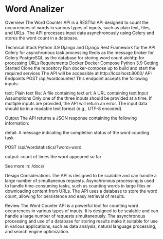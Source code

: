 # Word Analizer

Overview
The Word Counter API is a RESTful API designed to count the occurrences of words in various types of inputs, such as plain text, files, and URLs. The API processes input data asynchronously using Celery and stores the word count in a database.

Technical Stack
Python 3.9
Django and Django Rest Framework for the API
Celery for asynchronous task processing
Redis as the message broker for Celery
PostgreSQL as the database for storing word count
aiohttp for processing URLs
Requirements
Docker
Docker Compose
Python 3.9
Getting Started
Clone the repository
Run docker-compose up to build and start the required services
The API will be accessible at http://localhost:8000/
API Endpoints
POST /api/wordcounter/
This endpoint accepts the following inputs:

text: Plain text
file: A file containing text
url: A URL containing text
Input Assumptions
Only one of the three inputs should be provided at a time. If multiple inputs are provided, the API will return an error.
The input data should be in a readable text format (e.g., UTF-8 encoded).

Output
The API returns a JSON response containing the following information:

detail: A message indicating the completion status of the word counting task

POST /api/wordstatistics/?word=word

output:
 count of times the word appeared so far 
 
 See more in: /docs/
  
Design Considerations
The API is designed to be scalable and can handle a large number of simultaneous requests.
Asynchronous processing is used to handle time-consuming tasks, such as counting words in large files or downloading content from URLs.
The API uses a database to store the word count, allowing for persistence and easy retrieval of results.

Review
The Word Counter API is a powerful tool for counting word occurrences in various types of inputs. It is designed to be scalable and can handle a large number of requests simultaneously. The asynchronous processing and use of a database for storing results make it suitable for use in various applications, such as data analysis, natural language processing, and search engine optimization.
